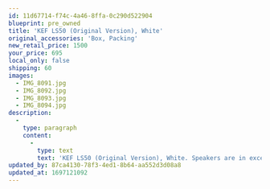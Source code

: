 ```yaml
---
id: 11d67714-f74c-4a46-8ffa-0c290d522904
blueprint: pre_owned
title: 'KEF LS50 (Original Version), White'
original_accessories: 'Box, Packing'
new_retail_price: 1500
your_price: 695
local_only: false
shipping: 60
images:
  - IMG_8091.jpg
  - IMG_8092.jpg
  - IMG_8093.jpg
  - IMG_8094.jpg
description:
  -
    type: paragraph
    content:
      -
        type: text
        text: 'KEF LS50 (Original Version), White. Speakers are in excellent physical and functional condition with original box and packing. Speakers old as new for $1,500.00'
updated_by: 87ca4130-78f3-4ed1-8b64-aa552d3d08a8
updated_at: 1697121092
---
```

